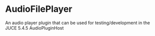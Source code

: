 # AudioFilePlayer
An audio player plugin that can be used for testing/development in the JUCE 5.4.5 AudioPluginHost
